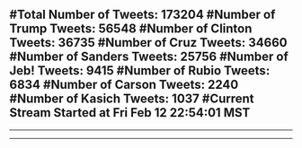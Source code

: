 #Total Number of Tweets: 173204 
#Number of Trump Tweets: 56548
#Number of Clinton Tweets: 36735
#Number of Cruz Tweets: 34660
#Number of Sanders Tweets: 25756
#Number of Jeb! Tweets: 9415
#Number of Rubio Tweets: 6834
#Number of Carson Tweets: 2240
#Number of Kasich Tweets: 1037
#Current Stream Started at Fri Feb 12 22:54:01 MST
---
---
---
